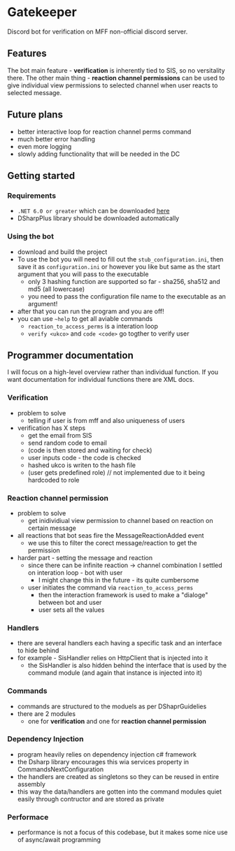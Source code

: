 # Gatekeeper
Discord bot for verification on MFF non-official discord server.

## Features
The bot main feature - **verification** is inherently tied to SIS, so no versitality there.
The other main thing - **reaction channel permissions** can be used to give individual view permissions to selected channel when user reacts to selected message.

## Future plans
* better interactive loop for reaction channel perms command
* much better error handling
* even more logging
* slowly adding functionality that will be needed in the DC

## Getting started
### Requirements
* `.NET 6.0 or greater` which can be downloaded [here](https://dotnet.microsoft.com/en-us/download)
* DSharpPlus library should be downloaded automatically

### Using the bot
* download and build the project
* To use the bot you will need to fill out the `stub_configuration.ini`, then save it as `configuration.ini` or however you like but same as the start argument that you will pass to the executable
  * only 3 hashing function are supported so far - sha256, sha512 and md5 (all lowercase)
  * you need to pass the configuration file name to the executable as an argument!
* after that you can run the program and you are off!
* you can use `~help` to get all aviable commands
  * `reaction_to_access_perms` is a interation loop
  * `verify <ukco>` and `code <code>` go togther to verify user

## Programmer documentation
I will focus on a high-level overview rather than individual function. If you want documentation for individual functions there are XML docs.

### Verification
* problem to solve 
  * telling if user is from mff and also uniqueness of users
* verification has X steps
  * get the email from SIS
  * send random code to email
  * (code is then stored and waiting for check)
  * user inputs code - the code is checked
  * hashed ukco is writen to the hash file
  * (user gets predefined role) // not implemented due to it being hardcoded to role
  
### Reaction channel permission
* problem to solve 
  * get inidividiual view permission to channel based on reaction on certain message
* all reactions that bot seas fire the MessageReactionAdded event
  * we use this to filter the corect message/reaction to get the permission
* harder part - setting the message and reaction
  * since there can be infinite reaction -> channel combination I settled on interation loop - bot with user
    * I might change this in the future - its quite cumbersome
  * user initiates the command via `reaction_to_access_perms`
    * then the interaction framework is used to make a "dialoge" between bot and user
    * user sets all the values

### Handlers
* there are several handlers each having a specific task and an interface to hide behind
* for example - SisHandler relies on HttpClient that is injected into it
  * the SisHandler is also hidden behind the interface that is used by the command module (and again that instance is injected into it)

### Commands
* commands are structured to the moduels as per DShaprGuidelies
* there are 2 modules
  * one for **verification** and one for **reaction channel permission**

### Dependency Injection
* program heavily relies on dependency injection c# framework
* the Dsharp library encourages this wia services property in CommandsNextConfiguration
* the handlers are created as singletons so they can be reused in entire assembly
* this way the data/handlers are gotten into the command modules quiet easily through contructor and are stored as private

### Performace
* performance is not a focus of this codebase, but it makes some nice use of async/await programming
